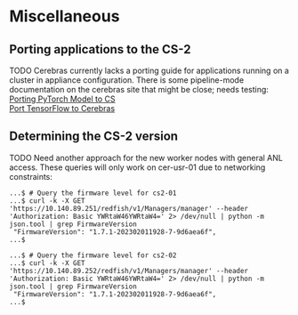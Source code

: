 # Miscellaneous

## Porting applications to the CS-2

TODO
Cerebras currently lacks a porting guide for applications running on a cluster in appliance configuration. There is some pipeline-mode documentation on the cerebras site that might be close; needs testing:<br>
[Porting PyTorch Model to CS](https://docs.cerebras.net/en/latest/pytorch-docs/adapting-pytorch-to-cs.html)<br>
[Port TensorFlow to Cerebras](https://docs.cerebras.net/en/latest/tensorflow-docs/porting-tf-to-cs/index.html)

## Determining the CS-2 version

TODO
Need another approach for the new worker nodes with general ANL access.
These queries will only work on cer-usr-01 due to networking constraints:
```
...$ # Query the firmware level for cs2-01
...$ curl -k -X GET 'https://10.140.89.251/redfish/v1/Managers/manager' --header 'Authorization: Basic YWRtaW46YWRtaW4=' 2> /dev/null | python -m json.tool | grep FirmwareVersion
 "FirmwareVersion": "1.7.1-202302011928-7-9d6aea6f",
...$

...$ # Query the firmware level for cs2-02
...$ curl -k -X GET 'https://10.140.89.252/redfish/v1/Managers/manager' --header 'Authorization: Basic YWRtaW46YWRtaW4=' 2> /dev/null | python -m json.tool | grep FirmwareVersion
 "FirmwareVersion": "1.7.1-202302011928-7-9d6aea6f",
...$

```
<!--- NO LONGER NEEDED; direct login. 
## Copying files
To copy a file to your CS-2 home dir (same on both CS2 clusters), replacing <strong>both instances</strong> of ALCFUserID with your ALCF user id:
```console
scp -o "ProxyJump ALCFUserID@cerebras.alcf.anl.gov" filename ALCFUserID@cs2-01-master:~/
```

To copy a file from your CS-2 home dir (same on both CS2 clusters) to the current local directory, replacing <strong>both instances</strong> of ALCFUserID with your ALCF user id:
```console
scp -o "ProxyJump ALCFUserID@cerebras.alcf.anl.gov" ALCFUserID@cs2-01-master:~/filename .
```
--->

<!---
NO LONGER NEEDED - python environments are available, and singularity not available

## Downloading a Kaggle competition dataset to a CS-2 node using the command line

These notes may be helpful for downloading some Kaggle datasets

Inside a singularity shell (e.g. `singularity shell -B /opt:/opt /software/cerebras/cs2-02/container/cbcore_latest.sif` )

```console
virtualenv env
source env/bin/activate
pip3 install kaggle
```

Go to www.kaggle.com in a browser, log in (create account if first time). In user(icon upper right) -&gt; Account tab, there is a button (scroll down) to "Create New API Token". Click it. It will open a download window for a one line json. 

put the json in `~/.kaggle/kaggle.json`</br>
e.g. scp the downloaded file, or single quote the json text and echo it as shown</br>
```console
mkdir ~/.kaggle
echo '{"username":"REDACTED","key":"REDACTED"}' > ~/.kaggle/kaggle.json
chmod 600 ~/.kaggle/kaggle.json
```

On www.kaggle.com, the kaggle api command for download of a dataset is displayed in the data tab. It can be selected and copied to the local clipboard, or copied with the "Copy API command to clipboard" icon.<br>
Before attempting a download, if there is a button on the kaggle download page to agree to any terms and conditions, e.g. agreement to the competition rules, click on it (after reading them); downloads with your access token will fail with a 403 error until you agree to those T&Cs.

Paste the API command to the command line inside the singularity shell with the venv activated. E.g.<br>
```bash
kaggle datasets download -d mhskjelvareid/dagm-2007-competition-dataset-optical-inspection
```

It will download as a zip file. 

Exit the singularity container (with `exit`), then unzip the dataset zip file.<br>
`unzip` is available on the CS2 worker nodes.

Note: the kaggle download shown above included two identical copies of the dataset; one copy was in a subdirectory.
--->




